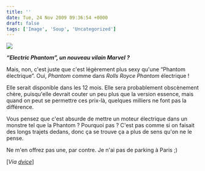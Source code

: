 ```yaml
---
title: ''
date: Tue, 24 Nov 2009 09:36:54 +0000
draft: false
tags: ['Image', 'Soup', 'Uncategorized']
---
```


![](https://madd0.files.wordpress.com/2009/11/tumblr_ktlxdi9jvo1qzn0y8o1_1280.jpg)

**_“Electric Phantom”, un nouveau vilain Marvel ?_**

Mais, non, c'est juste que c'est légèrement plus sexy qu'une “Phantom électrique”. Oui, _Phantom_ comme dans _Rolls Royce Phantom_ électrique !

Elle serait disponible dans les 12 mois. Elle sera probablement obscènement chère, puisqu'elle devrait couter un peu plus que la version essence, mais quand on peut se permettre ces prix-là, quelques milliers ne font pas la différence.

Vous pensez que c'est absurde de mettre un moteur électrique dans un monstre tel que la Phantom ? Pourquoi pas ? C'est pas comme si on faisait des longs trajets dedans, donc ça se trouve ça a plus de sens qu'on ne le pense.

Ne m'en offrez pas une, par contre. Je n'ai pas de parking à Paris ;)

\[_Via_ [_dvice_](http://dvice.com/archives/2009/11/rolls-royce-has.php)\]